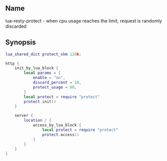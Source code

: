 ## Name

lua-resty-protect - when cpu usage reaches the limit, request is randomly discarded

## Synopsis

```lua
lua_shared_dict protect_shm 128k;

http {
    init_by_lua_block {
        local params = {
            enable = "on",
            discard_percent = 10,
            protect_usage = 80,
        }
        local protect = require "protect"
        protect.init()
    }

    server {
        location / {
            access_by_lua_block {
                local protect = require "protect"
                protect.access()
            }
        }
    }
}
```
